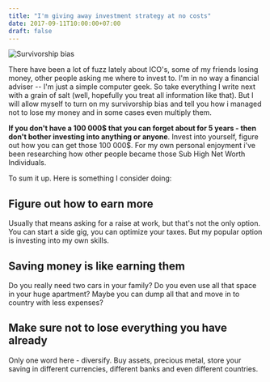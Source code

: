 ```yaml
---
title: "I'm giving away investment strategy at no costs"
date: 2017-09-11T10:00:00+07:00
draft: false
---
```


![Survivorship bias](/images/survivorship_bias.png)

There have been a lot of fuzz lately about ICO's, some of my friends losing money, other people asking me where to invest to. I'm in no way a financial adviser -- I'm just a simple computer geek. So take everything I write next with a grain of salt (well, hopefully you treat all information like that).  But I will allow myself to turn on my survivorship bias and tell you how i managed not to lose my money and in some cases even multiply them.

**If you don't have a 100 000$ that you can forget about for 5 years - then don't bother investing into anything or anyone**. Invest into yourself, figure out how you can get those 100 000$. For my own personal enjoyment i've been researching how other people became those Sub High Net Worth Individuals.

To sum it up. Here is something I consider doing:

## Figure out how to earn more

Usually that means asking for a raise at work, but that's not the only option. You can start a side gig, you can optimize your taxes. But my popular option is investing into my own skills.

## Saving money is like earning them

Do you really need two cars in your family? Do you even use all that space in your huge apartment? Maybe you can dump all that and move in to country with less expenses?

## Make sure not to lose everything you have already

Only one word here - diversify. Buy assets, precious metal, store your saving in different currencies, different banks and even different countries.


